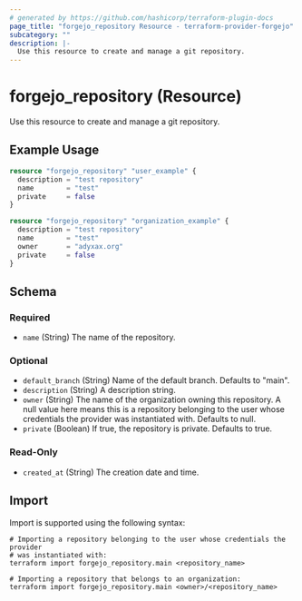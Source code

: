 ```yaml
---
# generated by https://github.com/hashicorp/terraform-plugin-docs
page_title: "forgejo_repository Resource - terraform-provider-forgejo"
subcategory: ""
description: |-
  Use this resource to create and manage a git repository.
---
```


# forgejo_repository (Resource)

Use this resource to create and manage a git repository.

## Example Usage

```terraform
resource "forgejo_repository" "user_example" {
  description = "test repository"
  name        = "test"
  private     = false
}

resource "forgejo_repository" "organization_example" {
  description = "test repository"
  name        = "test"
  owner       = "adyxax.org"
  private     = false
}
```

<!-- schema generated by tfplugindocs -->
## Schema

### Required

- `name` (String) The name of the repository.

### Optional

- `default_branch` (String) Name of the default branch. Defaults to "main".
- `description` (String) A description string.
- `owner` (String) The name of the organization owning this repository. A null value here means this is a repository belonging to the user whose credentials the provider was instantiated with. Defaults to null.
- `private` (Boolean) If true, the repository is private. Defaults to true.

### Read-Only

- `created_at` (String) The creation date and time.

## Import

Import is supported using the following syntax:

```shell
# Importing a repository belonging to the user whose credentials the provider
# was instantiated with:
terraform import forgejo_repository.main <repository_name>

# Importing a repository that belongs to an organization:
terraform import forgejo_repository.main <owner>/<repository_name>
```
